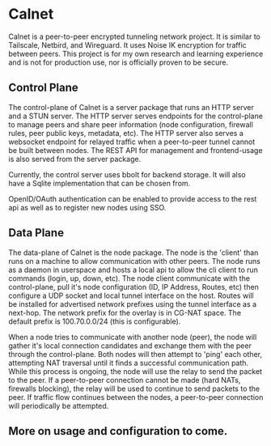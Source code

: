 # Calnet
Calnet is a peer-to-peer encrypted tunneling network project. It is similar to Tailscale, Netbird, and Wireguard. It uses Noise IK encryption for traffic between peers. This project is for my own research and learning experience and is not for production use, nor is officially proven to be secure. 

## Control Plane
The control-plane of Calnet is a server package that runs an HTTP server and a STUN server. The HTTP server serves endpoints for the control-plane to manage peers and share peer information (node configuration, firewall rules, peer public keys, metadata, etc). The HTTP server also serves a websocket endpoint for relayed traffic when a peer-to-peer tunnel cannot be built between nodes. The REST API for management and frontend-usage is also served from the server package. 

Currently, the control server uses bbolt for backend storage. It will also have a Sqlite implementation that can be chosen from. 

OpenID/OAuth authentication can be enabled to provide access to the rest api as well as to register new nodes using SSO.

## Data Plane
The data-plane of Calnet is the node package. The node is the 'client' than runs on a machine to allow communication with other peers. The node runs as a daemon in userspace and hosts a local api to allow the cli client to run commands (login, up, down, etc). The node client communicate with the control-plane, pull it's node configuration (ID, IP Address, Routes, etc) then configure a UDP socket and local tunnel interface on the host. Routes will be installed for advertised network prefixes using the tunnel interface as a next-hop. The network prefix for the overlay is in CG-NAT space. The default prefix is 100.70.0.0/24 (this is configurable). 

When a node tries to communicate with another node (peer), the node will gather it's local connection candidates and exchange them with the peer through the control-plane. Both nodes will then attempt to 'ping' each other, attempting NAT traversal until it finds a successful communication path. While this process is ongoing, the node will use the relay to send the packet to the peer. If a peer-to-peer connection cannot be made (hard NATs, firewalls blocking), the relay will be used to continue to send packets to the peer. If traffic flow continues between the nodes, a peer-to-peer connection will periodically be attempted.

## More on usage and configuration to come.

